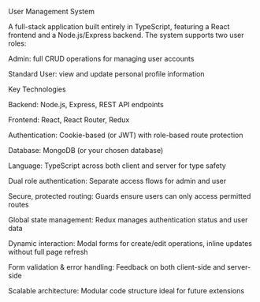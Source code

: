 User Management System

A full-stack application built entirely in TypeScript, featuring a React frontend and a Node.js/Express backend. The system supports two user roles:

Admin: full CRUD operations for managing user accounts

Standard User: view and update personal profile information

Key Technologies

Backend: Node.js, Express, REST API endpoints

Frontend: React, React Router, Redux

Authentication: Cookie-based (or JWT) with role-based route protection

Database: MongoDB (or your chosen database)

Language: TypeScript across both client and server for type safety

Dual role authentication: Separate access flows for admin and user

Secure, protected routing: Guards ensure users can only access permitted routes

Global state management: Redux manages authentication status and user data

Dynamic interaction: Modal forms for create/edit operations, inline updates without full page refresh

Form validation & error handling: Feedback on both client-side and server-side

Scalable architecture: Modular code structure ideal for future extensions
